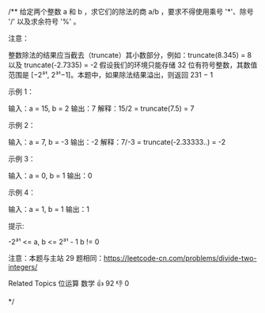 /**
给定两个整数 a 和 b ，求它们的除法的商 a/b ，要求不得使用乘号 '*'、除号 '/' 以及求余符号 '%' 。 

 

 注意： 

 
 整数除法的结果应当截去（truncate）其小数部分，例如：truncate(8.345) = 8 以及 truncate(-2.7335) = -2 
 假设我们的环境只能存储 32 位有符号整数，其数值范围是 [−2³¹, 2³¹−1]。本题中，如果除法结果溢出，则返回 231 − 1 
 

 

 示例 1： 

 
输入：a = 15, b = 2
输出：7
解释：15/2 = truncate(7.5) = 7
 

 示例 2： 

 
输入：a = 7, b = -3
输出：-2
解释：7/-3 = truncate(-2.33333..) = -2 

 示例 3： 

 
输入：a = 0, b = 1
输出：0 

 示例 4： 

 
输入：a = 1, b = 1
输出：1 

 

 提示: 

 
 -2³¹ <= a, b <= 2³¹ - 1 
 b != 0 
 

 

 注意：本题与主站 29 题相同：https://leetcode-cn.com/problems/divide-two-integers/ 

 
 Related Topics 位运算 数学 👍 92 👎 0

*/